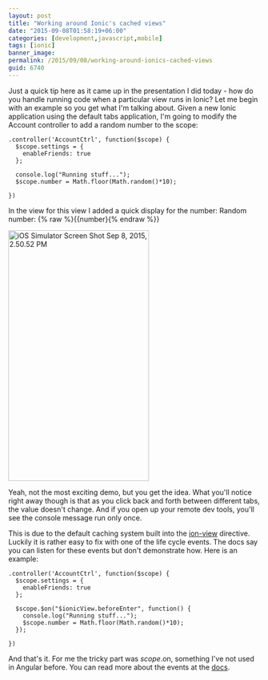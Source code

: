 ```yaml
---
layout: post
title: "Working around Ionic's cached views"
date: "2015-09-08T01:58:19+06:00"
categories: [development,javascript,mobile]
tags: [ionic]
banner_image: 
permalink: /2015/09/08/working-around-ionics-cached-views
guid: 6740
---
```


Just a quick tip here as it came up in the presentation I did today - how do you handle running code when a particular view runs in Ionic? Let me begin with an example so you get what I'm talking about. Given a new Ionic application using the default tabs application, I'm going to modify the Account controller to add a random number to the scope:

<!--more-->

<pre><code class="language-javascript">.controller('AccountCtrl', function($scope) {
  $scope.settings = {
    enableFriends: true
  };
	
  console.log("Running stuff...");
  $scope.number = Math.floor(Math.random()*10);

})</code></pre>

In the view for this view I added a quick display for the number: Random number: {% raw %}{{number}{% endraw %}}

<img src="https://static.raymondcamden.com/images/wp-content/uploads/2015/09/iOS-Simulator-Screen-Shot-Sep-8-2015-2.50.52-PM.png" alt="iOS Simulator Screen Shot Sep 8, 2015, 2.50.52 PM" width="281" height="500" class="aligncenter size-full wp-image-6741 imgborder" />

Yeah, not the most exciting demo, but you get the idea. What you'll notice right away though is that as you click back and forth between different tabs, the value doesn't change. And if you open up your remote dev tools, you'll see the console message run only once.

This is due to the default caching system built into the <a href="http://ionicframework.com/docs/api/directive/ionView/">ion-view</a> directive. Luckily it is rather easy to fix with one of the life cycle events. The docs say you can listen for these events but don't demonstrate how. Here is an example:

<pre><code class="language-javascript">.controller('AccountCtrl', function($scope) {
  $scope.settings = {
    enableFriends: true
  };
	
  $scope.$on("$ionicView.beforeEnter", function() {
    console.log("Running stuff...");
    $scope.number = Math.floor(Math.random()*10);
  });
	
})</code></pre>

And that's it. For me the tricky part was $scope.$on, something I've not used in Angular before. You can read more about the events at the <a href="http://ionicframework.com/docs/api/directive/ionView/">docs</a>.